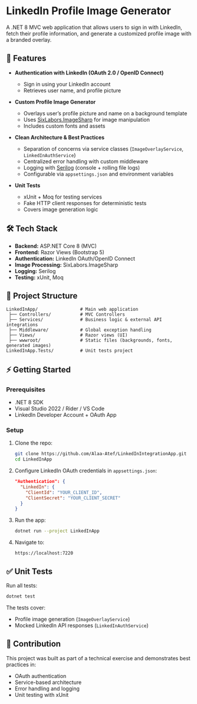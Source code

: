 # LinkedIn Profile Image Generator

A .NET 8 MVC web application that allows users to sign in with LinkedIn, fetch their profile information, and generate a customized profile image with a branded overlay.

## 🚀 Features

* **Authentication with LinkedIn (OAuth 2.0 / OpenID Connect)**

  * Sign in using your LinkedIn account
  * Retrieves user name, and profile picture

* **Custom Profile Image Generator**

  * Overlays user’s profile picture and name on a background template
  * Uses [SixLabors.ImageSharp](https://github.com/SixLabors/ImageSharp) for image manipulation
  * Includes custom fonts and assets

* **Clean Architecture & Best Practices**

  * Separation of concerns via service classes (`ImageOverlayService`, `LinkedInAuthService`)
  * Centralized error handling with custom middleware
  * Logging with [Serilog](https://serilog.net/) (console + rolling file logs)
  * Configurable via `appsettings.json` and environment variables

* **Unit Tests**

  * xUnit + Moq for testing services
  * Fake HTTP client responses for deterministic tests
  * Covers image generation logic

## 🛠️ Tech Stack

* **Backend:** ASP.NET Core 8 (MVC)
* **Frontend:** Razor Views (Bootstrap 5)
* **Authentication:** LinkedIn OAuth/OpenID Connect
* **Image Processing:** SixLabors.ImageSharp
* **Logging:** Serilog
* **Testing:** xUnit, Moq

## 📂 Project Structure

```
LinkedInApp/                # Main web application
 ├── Controllers/           # MVC Controllers
 ├── Services/              # Business logic & external API integrations
 ├── Middleware/            # Global exception handling
 ├── Views/                 # Razor views (UI)
 ├── wwwroot/               # Static files (backgrounds, fonts, generated images)
LinkedInApp.Tests/          # Unit tests project
```

## ⚡ Getting Started

### Prerequisites

* .NET 8 SDK
* Visual Studio 2022 / Rider / VS Code
* LinkedIn Developer Account + OAuth App

### Setup

1. Clone the repo:

   ```bash
   git clone https://github.com/Alaa-Atef/LinkedInIntegrationApp.git
   cd LinkedInApp
   ```

2. Configure LinkedIn OAuth credentials in `appsettings.json`:

   ```json
   "Authentication": {
     "LinkedIn": {
       "ClientId": "YOUR_CLIENT_ID",
       "ClientSecret": "YOUR_CLIENT_SECRET"
     }
   }
   ```

3. Run the app:

   ```bash
   dotnet run --project LinkedInApp
   ```

4. Navigate to:

   ```
   https://localhost:7220
   ```

## ✅ Unit Tests

Run all tests:

```bash
dotnet test
```

The tests cover:

* Profile image generation (`ImageOverlayService`)
* Mocked LinkedIn API responses (`LinkedInAuthService`)

## 🤝 Contribution

This project was built as part of a technical exercise and demonstrates best practices in:

* OAuth authentication
* Service-based architecture
* Error handling and logging
* Unit testing with xUnit
